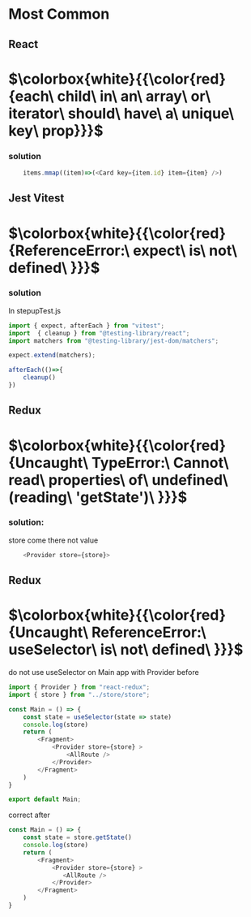 # Most Common

## React

#  $\colorbox{white}{{\color{red}{each\ child\ in\ an\ array\ or\ iterator\ should\ have\ a\ unique\ key\ prop\}}}$
### solution
```js 
    items.mmap((item)=>(<Card key={item.id} item={item} />)
```

## Jest Vitest
#  $\colorbox{white}{{\color{red}{ReferenceError:\ expect\ is\ not\ defined\ }}}$
### solution
In stepupTest.js
```js
import { expect, afterEach } from "vitest";
import  { cleanup } from "@testing-library/react";
import matchers from "@testing-library/jest-dom/matchers";

expect.extend(matchers);

afterEach(()=>{
    cleanup()
})
```

## Redux 
# $\colorbox{white}{{\color{red}{Uncaught\ TypeError:\ Cannot\ read\ properties\ of\ undefined\ (reading\ 'getState')\ }}}$
### solution:

store come there not value
```js
    <Provider store={store}>
```

## Redux
# $\colorbox{white}{{\color{red}{Uncaught\ ReferenceError:\ useSelector\ is\ not\ defined\ }}}$

do not use useSelector on Main app  with Provider
before
```js 
import { Provider } from "react-redux";
import { store } from "../store/store";

const Main = () => {
    const state = useSelector(state => state)
    console.log(store)
    return (
        <Fragment>
            <Provider store={store} >
                <AllRoute />
            </Provider>
        </Fragment>
    )
}

export default Main;
```
correct
after
```js
const Main = () => {
    const state = store.getState()
    console.log(store)
    return (
        <Fragment>
            <Provider store={store} >
               <AllRoute />
            </Provider>
        </Fragment>
    )
}
```


